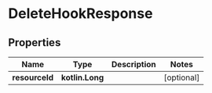 
# DeleteHookResponse

## Properties
| Name | Type | Description | Notes |
| ------------ | ------------- | ------------- | ------------- |
| **resourceId** | **kotlin.Long** |  |  [optional] |



